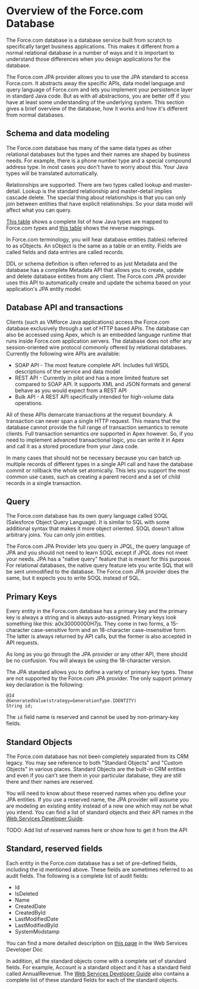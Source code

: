 # Overview of the Force.com Database

The Force.com database is a database service built from scratch to specifically target business applications. This makes it different from a normal relational database in a number of ways and it is important to understand those differences when you design applications for the database. 

The Force.com JPA provider allows you to use the JPA standard to access Force.com. It abstracts away the specific APIs, data model language and query language of Force.com and lets you implement your persistence layer in standard Java code. But as with all abstractions, you are better off if you have at least some understanding of the underlying system. This section gives a brief overview of the database, how it works and how it's different from normal databases.

## Schema and data modeling

The Force.com database has many of the same data types as other relational databases but the types and their names are shaped by business needs. For example, there is a phone number type and a special compound address type. In most cases you don't have to worry about this. Your Java types will be translated automatically. 

Relationships are supported. There are two types called lookup and master-detail. Lookup is the standard relationship and master-detail implies cascade delete. The special thing about relationships is that you can only join between entities that have explicit relationships. So your data model will affect what you can query. 

[This table][1] shows a complete list of how Java types are mapped to Force.com types and [this table][2] shows the reverse mappings. 

[1]: (http://tbd)
[2]: (http://tbd)

In Force.com terminology, you will hear database entities (tables) referred to as sObjects. An sObject is the same as a table or an entity. Fields are called fields and data entries are called records. 

DDL or schema definition is often referred to as just Metadata and the database has a complete Metadata API that allows you to create, update and delete database entities from any client. The Force.com JPA provider uses this API to automatically create and update the schema based on your application's JPA entity model.

## Database API and transactions

Clients (such as VMforce Java applications) access the Force.com database exclusively through a set of HTTP based APIs. The database can also be accessed using Apex, which is an embedded language runtime that runs inside Force.com application servers. The database does not offer any session-oriented wire protocol commonly offered by relational databases. Currently the following wire APIs are available:

* SOAP API - The most feature complete API. Includes full WSDL descriptions of the service and data model
* REST API - Currently in pilot and has a more limited feature set compared to SOAP API. It supports XML and JSON formats and general behave as you would expect from a REST API
* Bulk API - A REST API specifically intended for high-volume data operations.

All of these APIs demarcate transactions at the request boundary. A transaction can never span a single HTTP request. This means that the database cannot provide the full range of transaction semantics to remote clients. Full transaction semantics *are* supported in Apex however. So, if you need to implement advanced transactional logic, you can write it in Apex and call it as a stored procedure from your Java code.

In many cases that should not be necessary because you can batch up multiple records of different types in a single API call and have the database commit or rollback the whole set atomically. This lets you support the most common use cases, such as creating a parent record and a set of child records in a single transaction.

## Query

The Force.com database has its own query language called SOQL (Salesforce Object Query Language). It is similar to SQL with some additional syntax that makes it more object oriented. SOQL doesn't allow arbitrary joins. You can only join entities.

The Force.com JPA Provider lets you query in JPQL, the query language of JPA and you should not need to learn SOQL except if JPQL does not meet your needs. JPA has a "native query" feature that is meant for this purpose. For relational databases, the native query feature lets you write SQL that will be sent unmodified to the database. The Force.com JPA provider does the same, but it expects you to write SOQL instead of SQL.

## Primary Keys

Every entity in the Force.com database has a primary key and the primary key is always a string and is always auto-assigned. Primary keys look something like this: a0x30000000H7js. They come in two forms, a 15-character case-sensitive form and an 18-character case-insensitive form. The latter is always returned by API calls, but the former is also accepted in API requests.

As long as you go through the JPA provider or any other API, there should be no confusion. You will always be using the 18-character version.

The JPA standard allows you to define a variety of primary key types. These are not supported by the Force.com JPA provider. The only support primary key declaration is the following:

	@Id
	@GeneratedValue(strategy=GenerationType.IDENTITY)
	String id;
	
The `id` field name is reserved and cannot be used by non-primary-key fields.

## Standard Objects

The Force.com database has not been completely separated from its CRM legacy. You may see reference to both "Standard Objects" and "Custom Objects" in various places. Standard Objects are the built-in CRM entities and even if you can't see them in your particular database, they are still there and their names are reserved.

You will need to know about these reserved names when you define your JPA entities. If you use a reserved name, the JPA provider will assume you are modeling an existing entity instead of a new one which may not be what you intend. You can find a list of standard objects and their API names in the [Web Services Developer Guide][3].

[3]: (http://www.salesforce.com/us/developer/docs/api/index.htm)

TODO: Add list of reserved names here or show how to get it from the API

## Standard, reserved fields

Each entity in the Force.com database has a set of pre-defined fields, including the id mentioned above. These fields are sometimes referred to as audit fields. The following is a complete list of audit fields:

* Id
* IsDeleted
* Name
* CreatedDate
* CreatedById
* LastModifiedDate
* LastModifiedById
* SystemModstamp

You can find a more detailed description on [this page][4] in the Web Services Developer Doc

[4]: (http://www.salesforce.com/us/developer/docs/api/Content/system_fields.htm)

In addition, all the standard objects come with a complete set of standard fields. For example, Account is a standard object and it has a standard field called AnnualRevenue. The [Web Services Developer Guide][3] also contains a complete list of these standard fields for each of the standard objects.
